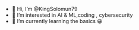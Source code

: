 - 👋 Hi, I’m @KingSolomun79
- 👀 I’m interested in AI & ML,coding , cybersecurity
- 🌱 I’m currently learning the basics 😀



<!---
KingSolomun79/KingSolomun79 is a ✨ special ✨ repository because its `README.md` (this file) appears on your GitHub profile.
You can click the Preview link to take a look at your changes.
--->

